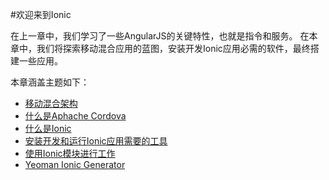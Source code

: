 #欢迎来到Ionic  
  
在上一章中，我们学习了一些AngularJS的关键特性，也就是指令和服务。
在本章中，我们将探索移动混合应用的蓝图，安装开发Ionic应用必需的软件，最终搭建一些应用。
  
  
本章涵盖主题如下：  
* [移动混合架构](移动混合架构.md)
* [什么是Aphache Cordova](什么是apache-cordova.md)
* [什么是Ionic](什么是apache-cordova.md)
* [安装开发和运行Ionic应用需要的工具](什么是apache-cordova.md)
* [使用Ionic模块进行工作](使用ionic模块进行工作.md)
* [Yeoman Ionic Generator](使用ionic模块进行工作.md)
